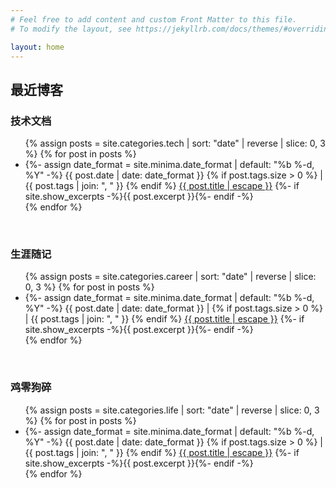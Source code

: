 ```yaml
---
# Feel free to add content and custom Front Matter to this file.
# To modify the layout, see https://jekyllrb.com/docs/themes/#overriding-theme-defaults

layout: home
---
```


<h2 class="page-heading"> 最近博客 </h2>
<h3 class="post-list-heading">  技术文档 </h3>
  <ul class="post-list">
    {% assign posts = site.categories.tech | sort: "date" | reverse | slice: 0, 3 %}
    {% for post in posts %}
        <li>
        	{%- assign date_format = site.minima.date_format | default: "%b %-d, %Y" -%}
        	<span class="post-meta">{{ post.date | date: date_format }} {% if post.tags.size > 0 %} | {{ post.tags | join: ", " }} {% endif %} </span>
        	<a class="post-link" href="{{ post.url | relative_url }}">{{ post.title | escape }}</a>
        	{%- if site.show_excerpts -%}{{ post.excerpt }}{%- endif -%}
        </li>
    {% endfor %}
  </ul>

<br/>


<h3 class="post-list-heading">  生涯随记  </h3>
  <ul class="post-list">
    {% assign posts = site.categories.career | sort: "date" | reverse | slice: 0, 3 %}
    {% for post in posts %}
        <li>
            {%- assign date_format = site.minima.date_format | default: "%b %-d, %Y" -%}
            <span class="post-meta">{{ post.date | date: date_format }} | {% if post.tags.size > 0 %} | {{ post.tags | join: ", " }} {% endif %}</span>
            <a class="post-link" href="{{ post.url | relative_url }}">{{ post.title | escape }}</a>
            {%- if site.show_excerpts -%}{{ post.excerpt }}{%- endif -%}
        </li>
    {% endfor %}
  </ul>
<br/>



<h3 class="post-list-heading">  鸡零狗碎  </h3>
  <ul class="post-list">
    {% assign posts = site.categories.life | sort: "date" | reverse | slice: 0, 3 %}
    {% for post in posts %}
        <li>
            {%- assign date_format = site.minima.date_format | default: "%b %-d, %Y" -%}
            <span class="post-meta">{{ post.date | date: date_format }} {% if post.tags.size > 0 %} | {{ post.tags | join: ", " }} {% endif %}</span>
            <a class="post-link" href="{{ post.url | relative_url }}">{{ post.title | escape }}</a>
            {%- if site.show_excerpts -%}{{ post.excerpt }}{%- endif -%}
        </li>
    {% endfor %}
  </ul>

<br/>

